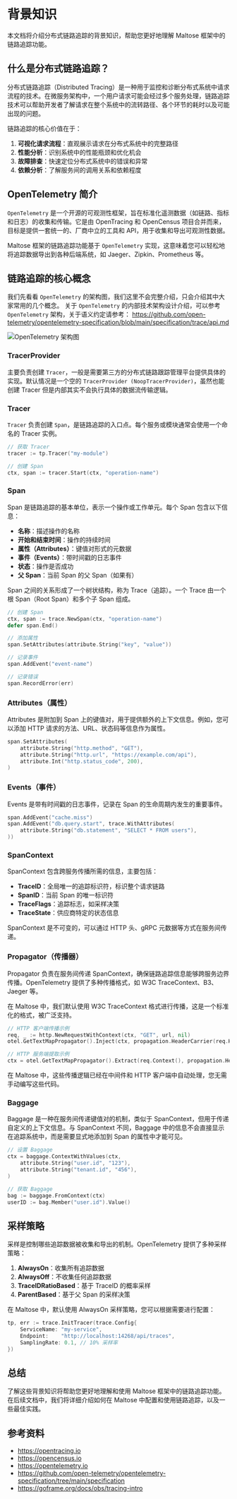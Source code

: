 # 背景知识

本文档将介绍分布式链路追踪的背景知识，帮助您更好地理解 Maltose 框架中的链路追踪功能。

## 什么是分布式链路追踪？

分布式链路追踪（Distributed Tracing）是一种用于监控和诊断分布式系统中请求流程的技术。在微服务架构中，一个用户请求可能会经过多个服务处理，链路追踪技术可以帮助开发者了解请求在整个系统中的流转路径、各个环节的耗时以及可能出现的问题。

链路追踪的核心价值在于：

1. **可视化请求流程**：直观展示请求在分布式系统中的完整路径
2. **性能分析**：识别系统中的性能瓶颈和优化机会
3. **故障排查**：快速定位分布式系统中的错误和异常
4. **依赖分析**：了解服务间的调用关系和依赖程度

## OpenTelemetry 简介

`OpenTelemetry` 是一个开源的可观测性框架，旨在标准化遥测数据（如链路、指标和日志）的收集和传输。它是由 OpenTracing 和 OpenCensus 项目合并而来，目标是提供一套统一的、厂商中立的工具和 API，用于收集和导出可观测性数据。

Maltose 框架的链路追踪功能基于 `OpenTelemetry` 实现，这意味着您可以轻松地将追踪数据导出到各种后端系统，如 Jaeger、Zipkin、Prometheus 等。

## 链路追踪的核心概念

我们先看看 `OpenTelemetry` 的架构图，我们这里不会完整介绍，只会介绍其中大家常用的几个概念。 关于 `OpenTelemetry` 的内部技术架构设计介绍，可以参考 `OpenTelemetry` 架构，关于语义约定请参考： https://github.com/open-telemetry/opentelemetry-specification/blob/main/specification/trace/api.md

![OpenTelemetry 架构图](../../assets/images/opentelemetry-arch.png)

### TracerProvider

主要负责创建 `Tracer`，一般是需要第三方的分布式链路跟踪管理平台提供具体的实现。默认情况是一个空的 `TracerProvider (NoopTracerProvider)`，虽然也能创建 Tracer 但是内部其实不会执行具体的数据流传输逻辑。

### Tracer

`Tracer` 负责创建 `Span`，是链路追踪的入口点。每个服务或模块通常会使用一个命名的 Tracer 实例。

```go
// 获取 Tracer
tracer := tp.Tracer("my-module")

// 创建 Span
ctx, span := tracer.Start(ctx, "operation-name")
```

### Span

Span 是链路追踪的基本单位，表示一个操作或工作单元。每个 Span 包含以下信息：

- **名称**：描述操作的名称
- **开始和结束时间**：操作的持续时间
- **属性（Attributes）**：键值对形式的元数据
- **事件（Events）**：带时间戳的日志事件
- **状态**：操作是否成功
- **父 Span**：当前 Span 的父 Span（如果有）

Span 之间的关系形成了一个树状结构，称为 Trace（追踪）。一个 Trace 由一个根 Span（Root Span）和多个子 Span 组成。

```go
// 创建 Span
ctx, span := trace.NewSpan(ctx, "operation-name")
defer span.End()

// 添加属性
span.SetAttributes(attribute.String("key", "value"))

// 记录事件
span.AddEvent("event-name")

// 记录错误
span.RecordError(err)
```

### Attributes（属性）

Attributes 是附加到 Span 上的键值对，用于提供额外的上下文信息。例如，您可以添加 HTTP 请求的方法、URL、状态码等信息作为属性。

```go
span.SetAttributes(
    attribute.String("http.method", "GET"),
    attribute.String("http.url", "https://example.com/api"),
    attribute.Int("http.status_code", 200),
)
```

### Events（事件）

Events 是带有时间戳的日志事件，记录在 Span 的生命周期内发生的重要事件。

```go
span.AddEvent("cache.miss")
span.AddEvent("db.query.start", trace.WithAttributes(
    attribute.String("db.statement", "SELECT * FROM users"),
))
```

### SpanContext

SpanContext 包含跨服务传播所需的信息，主要包括：

- **TraceID**：全局唯一的追踪标识符，标识整个请求链路
- **SpanID**：当前 Span 的唯一标识符
- **TraceFlags**：追踪标志，如采样决策
- **TraceState**：供应商特定的状态信息

SpanContext 是不可变的，可以通过 HTTP 头、gRPC 元数据等方式在服务间传递。

### Propagator（传播器）

Propagator 负责在服务间传递 SpanContext，确保链路追踪信息能够跨服务边界传播。OpenTelemetry 提供了多种传播格式，如 W3C TraceContext、B3、Jaeger 等。

在 Maltose 中，我们默认使用 W3C TraceContext 格式进行传播，这是一个标准化的格式，被广泛支持。

```go
// HTTP 客户端传播示例
req, _ := http.NewRequestWithContext(ctx, "GET", url, nil)
otel.GetTextMapPropagator().Inject(ctx, propagation.HeaderCarrier(req.Header))

// HTTP 服务端提取示例
ctx = otel.GetTextMapPropagator().Extract(req.Context(), propagation.HeaderCarrier(req.Header))
```

在 Maltose 中，这些传播逻辑已经在中间件和 HTTP 客户端中自动处理，您无需手动编写这些代码。

### Baggage

Baggage 是一种在服务间传递键值对的机制，类似于 SpanContext，但用于传递自定义的上下文信息。与 SpanContext 不同，Baggage 中的信息不会直接显示在追踪系统中，而是需要显式地添加到 Span 的属性中才能可见。

```go
// 设置 Baggage
ctx = baggage.ContextWithValues(ctx,
    attribute.String("user.id", "123"),
    attribute.String("tenant.id", "456"),
)

// 获取 Baggage
bag := baggage.FromContext(ctx)
userID := bag.Member("user.id").Value()
```

## 采样策略

采样是控制哪些追踪数据被收集和导出的机制。OpenTelemetry 提供了多种采样策略：

1. **AlwaysOn**：收集所有追踪数据
2. **AlwaysOff**：不收集任何追踪数据
3. **TraceIDRatioBased**：基于 TraceID 的概率采样
4. **ParentBased**：基于父 Span 的采样决策

在 Maltose 中，默认使用 AlwaysOn 采样策略，您可以根据需要进行配置：

```go
tp, err := trace.InitTracer(trace.Config{
    ServiceName: "my-service",
    Endpoint:    "http://localhost:14268/api/traces",
    SamplingRate: 0.1, // 10% 采样率
})
```

## 总结

了解这些背景知识将帮助您更好地理解和使用 Maltose 框架中的链路追踪功能。在后续文档中，我们将详细介绍如何在 Maltose 中配置和使用链路追踪，以及一些最佳实践。

## 参考资料

- https://opentracing.io
- https://opencensus.io
- https://opentelemetry.io
- https://github.com/open-telemetry/opentelemetry-specification/tree/main/specification
- https://goframe.org/docs/obs/tracing-intro
